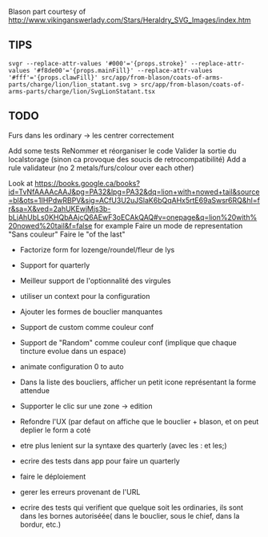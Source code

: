 Blason part courtesy of http://www.vikinganswerlady.com/Stars/Heraldry_SVG_Images/index.htm

## TIPS

```
svgr --replace-attr-values '#000'='{props.stroke}' --replace-attr-values '#f8de00'='{props.mainFill}' --replace-attr-values '#fff'='{props.clawFill}' src/app/from-blason/coats-of-arms-parts/charge/lion/lion_statant.svg > src/app/from-blason/coats-of-arms-parts/charge/lion/SvgLionStatant.tsx
```

## TODO

Furs dans les ordinary -> les centrer correctement

Add some tests
ReNommer et réorganiser le code
Valider la sortie du localstorage (sinon ca provoque des soucis de retrocompatibilité)
Add a rule validateur (no 2 metals/furs/colour over each other)

Look at https://books.google.ca/books?id=TvNfAAAAcAAJ&pg=PA32&lpg=PA32&dq=lion+with+nowed+tail&source=bl&ots=1IHPdwRBPV&sig=ACfU3U2uJSlaK6bQqAHx5rtE69aSwsr6RQ&hl=fr&sa=X&ved=2ahUKEwjMjs3b-bLjAhUbLs0KHQbAAjcQ6AEwF3oECAkQAQ#v=onepage&q=lion%20with%20nowed%20tail&f=false for example
Faire un mode de representation "Sans couleur"
Faire le "of the last"


- Factorize form for lozenge/roundel/fleur de lys
- Support for quarterly

- Meilleur support de l'optionnalité des virgules
- utiliser un context pour la configuration
- Ajouter les formes de bouclier manquantes
- Support de custom comme couleur conf
- Support de "Random" comme couleur conf (implique que chaque tincture evolue dans un espace)
- animate configuration 0 to auto
- Dans la liste des boucliers, afficher un petit icone représentant la forme attendue

- Supporter le clic sur une zone -> edition
- Refondre l'UX (par defaut on affiche que le bouclier + blason, et on peut deplier le form a coté
- etre plus lenient sur la syntaxe des quarterly (avec les : et les;)
- ecrire des tests dans app pour faire un quarterly 
- faire le déploiement
- gerer les erreurs provenant de l'URL 

- ecrire des tests qui verifient que quelque soit les ordinaries, ils sont dans les bornes autoriséée( dans le bouclier, sous le chief, dans la bordur, etc.)
